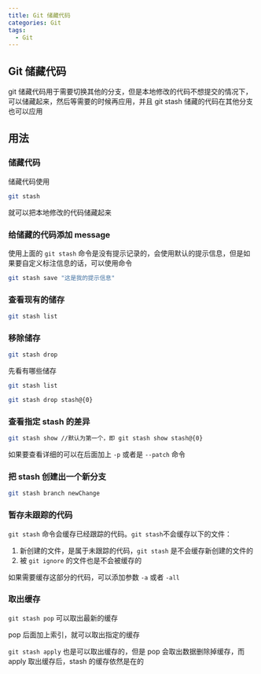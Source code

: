 ```yaml
---
title: Git 储藏代码
categories: Git
tags:
  - Git
---
```


## Git 储藏代码

git 储藏代码用于需要切换其他的分支，但是本地修改的代码不想提交的情况下，可以储藏起来，然后等需要的时候再应用，并且 git stash 储藏的代码在其他分支也可以应用

## 用法

### 储藏代码

储藏代码使用

```bash
git stash
```

就可以把本地修改的代码储藏起来

### 给储藏的代码添加 message

使用上面的 `git stash` 命令是没有提示记录的，会使用默认的提示信息，但是如果要自定义标注信息的话，可以使用命令

```bash
git stash save "这是我的提示信息"
```

### 查看现有的储存

```bash
git stash list
```

### 移除储存

```bash
git stash drop
```

先看有哪些储存

```bash
git stash list

git stash drop stash@{0}
```

### 查看指定 stash 的差异

```bash
git stash show //默认为第一个，即 git stash show stash@{0}
```

如果要查看详细的可以在后面加上 `-p` 或者是 `--patch` 命令

### 把 stash 创建出一个新分支

```bash
git stash branch newChange
```

### 暂存未跟踪的代码

`git stash` 命令会缓存已经跟踪的代码。`git stash`不会缓存以下的文件：

1. 新创建的文件，是属于未跟踪的代码，`git stash` 是不会缓存新创建的文件的
2. 被 `git ignore` 的文件也是不会被缓存的

如果需要缓存这部分的代码，可以添加参数 `-a` 或者 `-all`

### 取出缓存

`git stash pop` 可以取出最新的缓存

pop 后面加上索引，就可以取出指定的缓存

`git stash apply` 也是可以取出缓存的，但是 pop 会取出数据删除掉缓存，而 apply 取出缓存后，stash 的缓存依然是在的